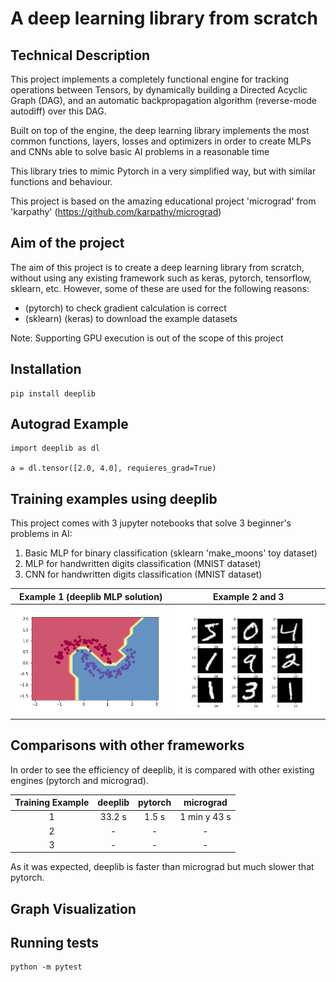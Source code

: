 # A deep learning library from scratch

## Technical Description
This project implements a completely functional engine for tracking operations between Tensors, by dynamically building a Directed Acyclic Graph (DAG), and an automatic backpropagation algorithm (reverse-mode autodiff) over this DAG. 

Built on top of the engine, the deep learning library implements the most common functions, layers, losses and optimizers in order to create MLPs and CNNs able to solve basic AI problems in a reasonable time

This library tries to mimic Pytorch in a very simplified way, but with similar functions and behaviour. 

This project is based on the amazing educational project 'micrograd' from 'karpathy' (https://github.com/karpathy/micrograd)

## Aim of the project
The aim of this project is to create a deep learning library from scratch, without using any existing framework such as keras, pytorch, tensorflow, sklearn, etc. However, some of these are used for the following reasons:

- (pytorch) to check gradient calculation is correct
- (sklearn) (keras) to download the example datasets

Note: Supporting GPU execution is out of the scope of this project

## Installation
```
pip install deeplib
```

## Autograd Example
```
import deeplib as dl

a = dl.tensor([2.0, 4.0], requieres_grad=True)
```

## Training examples using deeplib

This project comes with 3 jupyter notebooks that solve 3 beginner's problems in AI:
1. Basic MLP for binary classification (sklearn 'make_moons' toy dataset)
2. MLP for handwritten digits classification (MNIST dataset) 
3. CNN for handwritten digits classification (MNIST dataset)

Example 1 (deeplib MLP solution)     |  Example 2 and 3
:-------------------------:|:-------------------------:
![Board Image](/assets/example1.png) | ![Check Image](/assets/example23.png) 

## Comparisons with other frameworks
In order to see the efficiency of deeplib, it is compared with other existing engines (pytorch and micrograd).


| Training Example | deeplib | pytorch | micrograd |
|     :---:        |  :---:  |  :---:  |   :---:   |  
| 1  | 33.2 s | 1.5 s | 1 min y 43 s |
| 2  | - | - | - |
| 3  | - | - | - |

As it was expected, deeplib is faster than micrograd but much slower that pytorch.

## Graph Visualization

## Running tests
```
python -m pytest
```